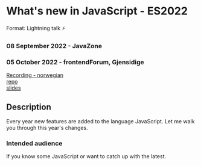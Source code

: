 # What's new in JavaScript - ES2022
Format: Lightning talk ⚡

### 08 September 2022 - JavaZone
### 05 October 2022 - frontendForum, Gjensidige
[Recording - norwegian](https://vimeo.com/748031775)  
[repo](https://github.com/gautemo/ES-Intro/tree/master/es13)  
[slides](https://gaute-talks.netlify.app/whats-new-in-javascript-es2022/index.html)  


## Description
Every year new features are added to the language JavaScript. Let me walk you through this year's changes.

### Intended audience
If you know some JavaScript or want to catch up with the latest.
